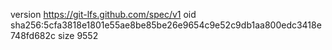 version https://git-lfs.github.com/spec/v1
oid sha256:5cfa3818e1801e55ae8be85be26e9654c9e52c9db1aa800edc3418e748fd682c
size 9552

